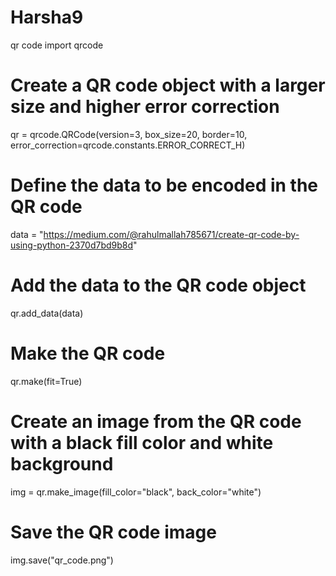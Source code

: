 # Harsha9
qr code
import qrcode

# Create a QR code object with a larger size and higher error correction
qr = qrcode.QRCode(version=3, box_size=20, border=10, error_correction=qrcode.constants.ERROR_CORRECT_H)

# Define the data to be encoded in the QR code
data = "https://medium.com/@rahulmallah785671/create-qr-code-by-using-python-2370d7bd9b8d"

# Add the data to the QR code object
qr.add_data(data)

# Make the QR code
qr.make(fit=True)

# Create an image from the QR code with a black fill color and white background
img = qr.make_image(fill_color="black", back_color="white")

# Save the QR code image
img.save("qr_code.png")
